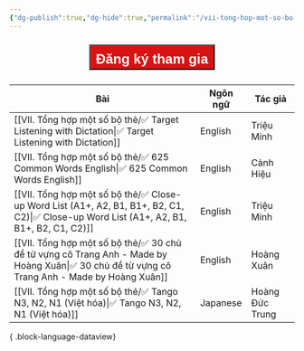 ```yaml
---
{"dg-publish":true,"dg-hide":true,"permalink":"/vii-tong-hop-mot-so-bo-the/tong-hop-bo-the-anki/","hide":true,"dgPassFrontmatter":true}
---
```



<div style="display: flex; flex-direction: column; align-items: center; cursor: pointer;">
  <a href="https://hocanki.com/tham-gia-nhom-huong-dan-anki/" target="_blank">
    <button style="height:45px;font-size: 24px; padding: 10px; margin: 10px 0; background: #D71313; font-weight: 600; color: white;">Đăng ký tham gia</button>
  </a>
</div>


| Bài                                                                                                                                             | Ngôn ngữ | Tác giả         |
| ----------------------------------------------------------------------------------------------------------------------------------------------- | -------- | --------------- |
| [[VII. Tổng hợp một số bộ thẻ/✅ Target Listening with Dictation\|✅ Target Listening with Dictation]]                                         | English  | Triệu Minh      |
| [[VII. Tổng hợp một số bộ thẻ/✅ 625 Common Words English\|✅ 625 Common Words English]]                                                       | English  | Cảnh Hiệu       |
| [[VII. Tổng hợp một số bộ thẻ/✅ Close-up Word List (A1+, A2, B1, B1+, B2, C1, C2)\|✅ Close-up Word List (A1+, A2, B1, B1+, B2, C1, C2)]]     | English  | Triệu Minh      |
| [[VII. Tổng hợp một số bộ thẻ/✅ 30 chủ đề từ vựng cô Trang Anh - Made by Hoàng Xuân\|✅ 30 chủ đề từ vựng cô Trang Anh - Made by Hoàng Xuân]] | English  | Hoàng Xuân      |
| [[VII. Tổng hợp một số bộ thẻ/✅ Tango N3, N2, N1 (Việt hóa)\|✅ Tango N3, N2, N1 (Việt hóa)]]                                                 | Japanese | Hoàng Đức Trung |

{ .block-language-dataview}
